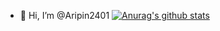 - 👋 Hi, I’m @Aripin2401
[![Anurag's github stats](https://github-readme-stats.vercel.app/api?username=aripin2401)](https://github.com/aripin2401/github-readme-stats)
<!---
Aripin2401/Aripin2401 is a ✨ special ✨ repository because its `README.md` (this file) appears on your GitHub profile.
You can click the Preview link to take a look at your changes.
--->
